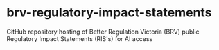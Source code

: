 # brv-regulatory-impact-statements
GitHub repository hosting of Better Regulation Victoria (BRV) public Regulatory Impact Statements (RIS's) for AI access 
